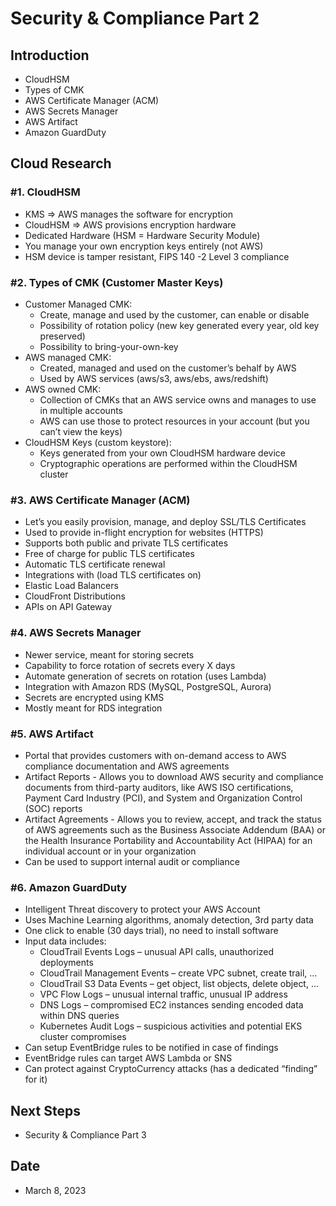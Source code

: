 # Security & Compliance Part 2


## Introduction


- CloudHSM 
- Types of CMK
- AWS Certificate Manager (ACM)
- AWS Secrets Manager
- AWS Artifact
- Amazon GuardDuty


## Cloud Research


### #1. CloudHSM


- KMS => AWS manages the software for encryption
- CloudHSM => AWS provisions encryption hardware
- Dedicated Hardware (HSM = Hardware Security Module)
- You manage your own encryption keys entirely (not AWS)
- HSM device is tamper resistant, FIPS 140 -2 Level 3 compliance


### #2. Types of CMK (Customer Master Keys)


- Customer Managed CMK:
    - Create, manage and used by the customer, can enable or disable
    - Possibility of rotation policy (new key generated every year, old key preserved)
    - Possibility to bring-your-own-key
- AWS managed CMK:
    - Created, managed and used on the customer’s behalf by AWS
    - Used by AWS services (aws/s3, aws/ebs, aws/redshift)
- AWS owned CMK:
    - Collection of CMKs that an AWS service owns and manages to use in multiple accounts
    - AWS can use those to protect resources in your account (but you can’t view the keys)
- CloudHSM Keys (custom keystore):
    - Keys generated from your own CloudHSM hardware device
    - Cryptographic operations are performed within the CloudHSM cluster


### #3. AWS Certificate Manager (ACM)


- Let’s you easily provision, manage, and deploy SSL/TLS Certificates
- Used to provide in-flight encryption for websites (HTTPS)
- Supports both public and private TLS certificates
- Free of charge for public TLS certificates
- Automatic TLS certificate renewal
- Integrations with (load TLS certificates on)
- Elastic Load Balancers
- CloudFront Distributions
- APIs on API Gateway


### #4. AWS Secrets Manager


- Newer service, meant for storing secrets
- Capability to force rotation of secrets every X days
- Automate generation of secrets on rotation (uses Lambda)
- Integration with Amazon RDS (MySQL, PostgreSQL, Aurora)
- Secrets are encrypted using KMS
- Mostly meant for RDS integration


### #5. AWS Artifact


- Portal that provides customers with on-demand access to AWS compliance documentation and AWS agreements
- Artifact Reports - Allows you to download AWS security and compliance documents from third-party auditors, like AWS ISO certifications, Payment Card Industry (PCI), and System and Organization Control (SOC) reports
- Artifact Agreements - Allows you to review, accept, and track the status of AWS agreements such as the Business Associate Addendum (BAA) or the Health Insurance Portability and Accountability Act (HIPAA) for an individual account or in your organization
- Can be used to support internal audit or compliance


### #6. Amazon GuardDuty


- Intelligent Threat discovery to protect your AWS Account
- Uses Machine Learning algorithms, anomaly detection, 3rd party data
- One click to enable (30 days trial), no need to install software
- Input data includes:
    - CloudTrail Events Logs – unusual API calls, unauthorized deployments
     - CloudTrail Management Events – create VPC subnet, create trail, …
     - CloudTrail S3 Data Events – get object, list objects, delete object, …
    - VPC Flow Logs – unusual internal traffic, unusual IP address
    - DNS Logs – compromised EC2 instances sending encoded data within DNS queries
    - Kubernetes Audit Logs – suspicious activities and potential EKS cluster compromises
- Can setup EventBridge rules to be notified in case of findings
- EventBridge rules can target AWS Lambda or SNS
- Can protect against CryptoCurrency attacks (has a dedicated “finding” for it)


## Next Steps


- Security & Compliance Part 3 


## Date


- March 8, 2023

